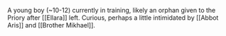 A young boy (~10-12) currently in training, likely an orphan given to the Priory after [[Ellara]] left. Curious, perhaps a little intimidated by [[Abbot Aris]] and [[Brother Mikhael]].